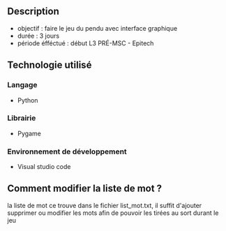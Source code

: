 ## Description
  - objectif : faire le jeu du pendu avec interface graphique
  - durée : 3 jours
  - période éfféctué : début L3 PRÉ-MSC - Epitech
    
## Technologie utilisé

### Langage
  - Python
### Librairie
  - Pygame
### Environnement de développement
  - Visual studio code

## Comment modifier la liste de mot ?
la liste de mot ce trouve dans le fichier list_mot.txt, il suffit d'ajouter supprimer ou modifier les mots afin de pouvoir les tirées au sort durant le jeu
